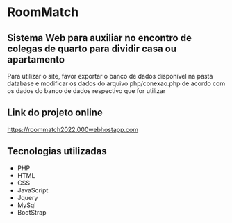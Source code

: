 # RoomMatch

## Sistema Web para auxiliar no encontro de colegas de quarto para dividir casa ou apartamento

Para utilizar o site, favor exportar o banco de dados disponível na pasta database e modificar os dados do arquivo php/conexao.php de acordo com os dados do banco de dados respectivo que for utilizar

## Link do projeto online 
https://roommatch2022.000webhostapp.com

## Tecnologias utilizadas

- PHP
- HTML
- CSS
- JavaScript
- Jquery
- MySql
- BootStrap
